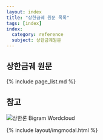 ```yaml
---
layout: index
title: "상한금궤 원문 목록"
tags: [index]
index:
  category: reference
  subject: 상한금궤원문
---
```



## 상한금궤 원문

{% include page_list.md %}

## 참고


![상한론 Bigram Wordcloud]( {{site.baseurl}}/img/etc/bigram_wordcloud_from_shanghanlun.svg  )

{% include layout/imgmodal.html %}

